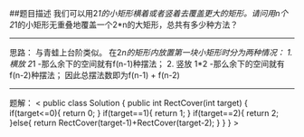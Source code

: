 ##题目描述
我们可以用2*1的小矩形横着或者竖着去覆盖更大的矩形。请问用n个2*1的小矩形无重叠地覆盖一个2*n的大矩形，总共有多少种方法？
***
思路：
    与青蛙上台阶类似。
    在2*n的矩形内放置第一块小矩形时分为两种情况：
    1. 横放 2*1
        -那么余下的空间就有f(n-1)种摆法；
    2. 竖放 1*2
        -那么余下的空间就有f(n-2)种摆法；
    因此总摆法数即为f(n-1) + f(n-2)
***
题解：
    <
        public class Solution {
            public int RectCover(int target) {
                if(target<=0){
                    return 0;
                }
                if(target==1){
                    return 1;
                }
                if(target==2){
                    return 2;
                }else{
                    return RectCover(target-1)+RectCover(target-2);
                }
            }
        }
    >